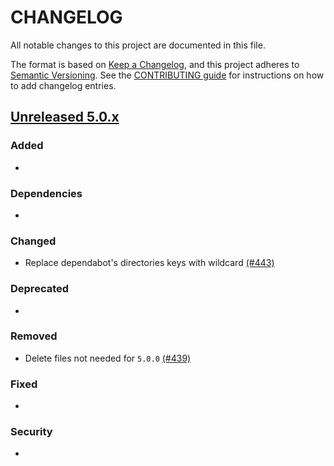# CHANGELOG

All notable changes to this project are documented in this file.

The format is based on [Keep a Changelog](https://keepachangelog.com/en/1.0.0/), and this project adheres to [Semantic Versioning](https://semver.org/spec/v2.0.0.html). See the [CONTRIBUTING guide](./CONTRIBUTING.md#Changelog) for instructions on how to add changelog entries.

## [Unreleased 5.0.x]

### Added
- 

### Dependencies
- 

### Changed
- Replace dependabot's directories keys with wildcard [(#443)](https://github.com/wazuh/wazuh-indexer-plugins/pull/443)

### Deprecated
- 

### Removed
- Delete files not needed for `5.0.0` [(#439)](https://github.com/wazuh/wazuh-indexer-plugins/pull/439)

### Fixed
- 

### Security
- 

[Unreleased 5.0.x]: https://github.com/wazuh/wazuh-indexer-plugins/compare/main...main
